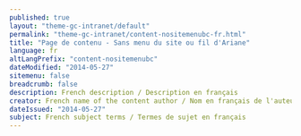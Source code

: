 ```yaml
---
published: true
layout: "theme-gc-intranet/default"
permalink: "theme-gc-intranet/content-nositemenubc-fr.html"
title: "Page de contenu - Sans menu du site ou fil d'Ariane"
language: fr
altLangPrefix: "content-nositemenubc"
dateModified: "2014-05-27"
sitemenu: false
breadcrumb: false
description: French description / Description en français
creator: French name of the content author / Nom en français de l'auteur du contenu
dateIssued: "2014-05-27"
subject: French subject terms / Termes de sujet en français
---
```


